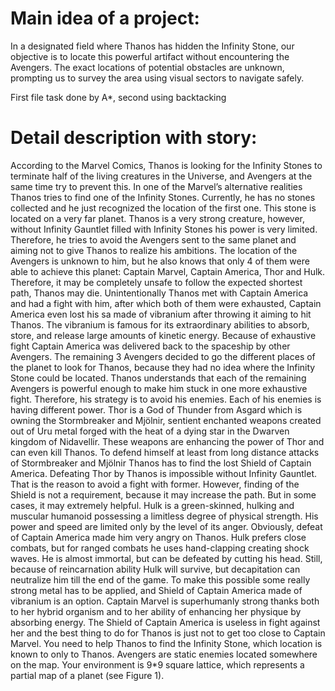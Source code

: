 # Main idea of a project:

In a designated field where Thanos has hidden the Infinity Stone, our objective is to locate this powerful artifact without encountering the Avengers.
The exact locations of potential obstacles are unknown, prompting us to survey the area using visual sectors to navigate safely.

First file task done by A*, second using backtacking

# Detail description with story:

According to the Marvel Comics, Thanos is looking for the Infinity Stones to terminate
half of the living creatures in the Universe, and Avengers at the same time try to prevent this.
In one of the Marvel’s alternative realities Thanos tries to find one of the Infinity Stones.
Currently, he has no stones collected and he just recognized the location of the first one. This
stone is located on a very far planet. Thanos is a very strong creature, however, without Infinity
Gauntlet filled with Infinity Stones his power is very limited. Therefore, he tries to avoid the
Avengers sent to the same planet and aiming not to give Thanos to realize his ambitions. The
location of the Avengers is unknown to him, but he also knows that only 4 of them were able
to achieve this planet: Captain Marvel, Captain America, Thor and Hulk. Therefore, it may be
completely unsafe to follow the expected shortest path, Thanos may die.
Unintentionally Thanos met with Captain America and had a fight with him, after which
both of them were exhausted, Captain America even lost his sa made of vibranium after
throwing it aiming to hit Thanos. The vibranium is famous for its extraordinary abilities to
absorb, store, and release large amounts of kinetic energy. Because of exhaustive fight Captain
America was delivered back to the spaceship by other Avengers. The remaining 3 Avengers
decided to go the different places of the planet to look for Thanos, because they had no idea
where the Infinity Stone could be located. Thanos understands that each of the remaining
Avengers is powerful enough to make him stuck in one more exhaustive fight. Therefore, his
strategy is to avoid his enemies. Each of his enemies is having different power.
Thor is a God of Thunder from Asgard which is owning the Stormbreaker and Mjölnir,
sentient enchanted weapons created out of Uru metal forged with the heat of a dying star in the
Dwarven kingdom of Nidavellir. These weapons are enhancing the power of Thor and can even
kill Thanos. To defend himself at least from long distance attacks of Stormbreaker and Mjölnir
Thanos has to find the lost Shield of Captain America. Defeating Thor by Thanos is impossible
without Infinity Gauntlet. That is the reason to avoid a fight with former. However, finding of
the Shield is not a requirement, because it may increase the path. But in some cases, it may
extremely helpful.
Hulk is a green-skinned, hulking and muscular humanoid possessing a limitless degree
of physical strength. His power and speed are limited only by the level of its anger. Obviously,
defeat of Captain America made him very angry on Thanos. Hulk prefers close combats, but
for ranged combats he uses hand-clapping creating shock waves. He is almost immortal, but
can be defeated by cutting his head. Still, because of reincarnation ability Hulk will survive,
but decapitation can neutralize him till the end of the game. To make this possible some really
strong metal has to be applied, and Shield of Captain America made of vibranium is an option.
Captain Marvel is superhumanly strong thanks both to her hybrid organism and to her
ability of enhancing her physique by absorbing energy. The Shield of Captain America is
useless in fight against her and the best thing to do for Thanos is just not to get too close to
Captain Marvel.
You need to help Thanos to find the Infinity Stone, which location is known to only to
Thanos. Avengers are static enemies located somewhere on the map. Your environment is 9*9
square lattice, which represents a partial map of a planet (see Figure 1).
